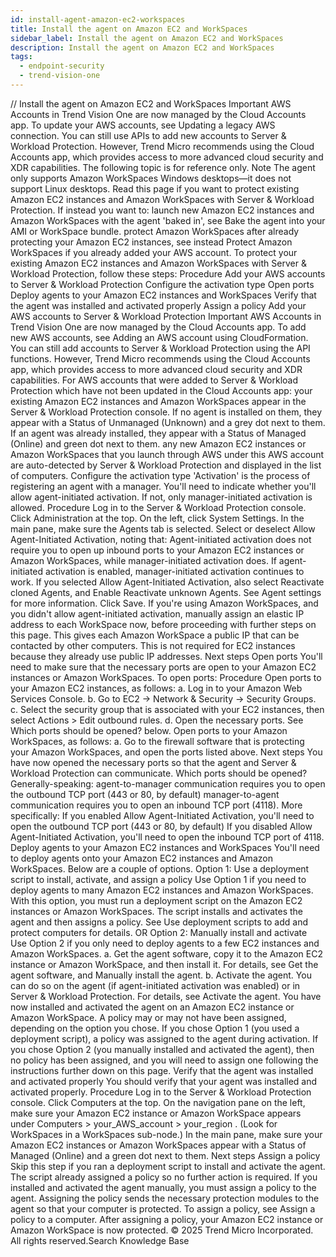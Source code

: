 ```yaml
---
id: install-agent-amazon-ec2-workspaces
title: Install the agent on Amazon EC2 and WorkSpaces
sidebar_label: Install the agent on Amazon EC2 and WorkSpaces
description: Install the agent on Amazon EC2 and WorkSpaces
tags:
  - endpoint-security
  - trend-vision-one
---
```


/*<![CDATA[*/ $('#title').html($('meta[name=map-description]').attr('content')); /*]]>*/ Install the agent on Amazon EC2 and WorkSpaces Important AWS Accounts in Trend Vision One are now managed by the Cloud Accounts app. To update your AWS accounts, see Updating a legacy AWS connection. You can still use APIs to add new accounts to Server & Workload Protection. However, Trend Micro recommends using the Cloud Accounts app, which provides access to more advanced cloud security and XDR capabilities. The following topic is for reference only. Note The agent only supports Amazon WorkSpaces Windows desktops—it does not support Linux desktops. Read this page if you want to protect existing Amazon EC2 instances and Amazon WorkSpaces with Server & Workload Protection. If instead you want to: launch new Amazon EC2 instances and Amazon WorkSpaces with the agent 'baked in', see Bake the agent into your AMI or WorkSpace bundle. protect Amazon WorkSpaces after already protecting your Amazon EC2 instances, see instead Protect Amazon WorkSpaces if you already added your AWS account. To protect your existing Amazon EC2 instances and Amazon WorkSpaces with Server & Workload Protection, follow these steps: Procedure Add your AWS accounts to Server & Workload Protection Configure the activation type Open ports Deploy agents to your Amazon EC2 instances and WorkSpaces Verify that the agent was installed and activated properly Assign a policy Add your AWS accounts to Server & Workload Protection Important AWS Accounts in Trend Vision One are now managed by the Cloud Accounts app. To add new AWS accounts, see Adding an AWS account using CloudFormation. You can still add accounts to Server & Workload Protection using the API functions. However, Trend Micro recommends using the Cloud Accounts app, which provides access to more advanced cloud security and XDR capabilities. For AWS accounts that were added to Server & Workload Protection which have not been updated in the Cloud Accounts app: your existing Amazon EC2 instances and Amazon WorkSpaces appear in the Server & Workload Protection console. If no agent is installed on them, they appear with a Status of Unmanaged (Unknown) and a grey dot next to them. If an agent was already installed, they appear with a Status of Managed (Online) and green dot next to them. any new Amazon EC2 instances or Amazon WorkSpaces that you launch through AWS under this AWS account are auto-detected by Server & Workload Protection and displayed in the list of computers. Configure the activation type 'Activation' is the process of registering an agent with a manager. You'll need to indicate whether you'll allow agent-initiated activation. If not, only manager-initiated activation is allowed. Procedure Log in to the Server & Workload Protection console. Click Administration at the top. On the left, click System Settings. In the main pane, make sure the Agents tab is selected. Select or deselect Allow Agent-Initiated Activation, noting that: Agent-initiated activation does not require you to open up inbound ports to your Amazon EC2 instances or Amazon WorkSpaces, while manager-initiated activation does. If agent-initiated activation is enabled, manager-initiated activation continues to work. If you selected Allow Agent-Initiated Activation, also select Reactivate cloned Agents, and Enable Reactivate unknown Agents. See Agent settings for more information. Click Save. If you're using Amazon WorkSpaces, and you didn't allow agent-initiated activation, manually assign an elastic IP address to each WorkSpace now, before proceeding with further steps on this page. This gives each Amazon WorkSpace a public IP that can be contacted by other computers. This is not required for EC2 instances because they already use public IP addresses. Next steps Open ports You'll need to make sure that the necessary ports are open to your Amazon EC2 instances or Amazon WorkSpaces. To open ports: Procedure Open ports to your Amazon EC2 instances, as follows: a. Log in to your Amazon Web Services Console. b. Go to EC2 → Network & Security → Security Groups. c. Select the security group that is associated with your EC2 instances, then select Actions > Edit outbound rules. d. Open the necessary ports. See Which ports should be opened? below. Open ports to your Amazon WorkSpaces, as follows: a. Go to the firewall software that is protecting your Amazon WorkSpaces, and open the ports listed above. Next steps You have now opened the necessary ports so that the agent and Server & Workload Protection can communicate. Which ports should be opened? Generally-speaking: agent-to-manager communication requires you to open the outbound TCP port (443 or 80, by default) manager-to-agent communication requires you to open an inbound TCP port (4118). More specifically: If you enabled Allow Agent-Initiated Activation, you'll need to open the outbound TCP port (443 or 80, by default) If you disabled Allow Agent-Initiated Activation, you'll need to open the inbound TCP port of 4118. Deploy agents to your Amazon EC2 instances and WorkSpaces You'll need to deploy agents onto your Amazon EC2 instances and Amazon WorkSpaces. Below are a couple of options. Option 1: Use a deployment script to install, activate, and assign a policy Use Option 1 if you need to deploy agents to many Amazon EC2 instances and Amazon WorkSpaces. With this option, you must run a deployment script on the Amazon EC2 instances or Amazon WorkSpaces. The script installs and activates the agent and then assigns a policy. See Use deployment scripts to add and protect computers for details. OR Option 2: Manually install and activate Use Option 2 if you only need to deploy agents to a few EC2 instances and Amazon WorkSpaces. a. Get the agent software, copy it to the Amazon EC2 instance or Amazon WorkSpace, and then install it. For details, see Get the agent software, and Manually install the agent. b. Activate the agent. You can do so on the agent (if agent-initiated activation was enabled) or in Server & Workload Protection. For details, see Activate the agent. You have now installed and activated the agent on an Amazon EC2 instance or Amazon WorkSpace. A policy may or may not have been assigned, depending on the option you chose. If you chose Option 1 (you used a deployment script), a policy was assigned to the agent during activation. If you chose Option 2 (you manually installed and activated the agent), then no policy has been assigned, and you will need to assign one following the instructions further down on this page. Verify that the agent was installed and activated properly You should verify that your agent was installed and activated properly. Procedure Log in to the Server & Workload Protection console. Click Computers at the top. On the navigation pane on the left, make sure your Amazon EC2 instance or Amazon WorkSpace appears under Computers > your_AWS_account > your_region . (Look for WorkSpaces in a WorkSpaces sub-node.) In the main pane, make sure your Amazon EC2 instances or Amazon WorkSpaces appear with a Status of Managed (Online) and a green dot next to them. Next steps Assign a policy Skip this step if you ran a deployment script to install and activate the agent. The script already assigned a policy so no further action is required. If you installed and activated the agent manually, you must assign a policy to the agent. Assigning the policy sends the necessary protection modules to the agent so that your computer is protected. To assign a policy, see Assign a policy to a computer. After assigning a policy, your Amazon EC2 instance or Amazon WorkSpace is now protected. © 2025 Trend Micro Incorporated. All rights reserved.Search Knowledge Base